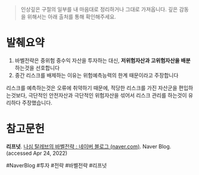 > 인상깊은 구절의 일부를 내 마음대로 정리하거나 그대로 가져옵니다. 깊은 감동을 위해서는 아래 출처를 통해 확인해주세요.

# 발췌요약

1. 바벨전략은 중위험 중수익 자산을 투자하는 대신, **저위험자산과 고위험자산을 배분**하는것을 선호합니다
2. 중간 리스크를 배제하는 이유는 위험예측능력의 한계 때문이라고 주장합니다

리스크를 예측하는것은 오류에 취약하기 때문에, 적당한 리스크를 가진 자산군을 편입하는것보다, 극단적인 안전자산과 극단적인 위험자산을 섞어서 리스크 관리를 하는것이 유리하다 주장했습니다.

# 참고문헌

**리프넛**. [나심 탈레브의 바벨전략 : 네이버 블로그 (naver.com)](https://blog.naver.com/5dudu/222553345126). Naver Blog. (accessed Apr 24, 2022)

#NaverBlog #투자 #전략 #바벨전략 #리프넛